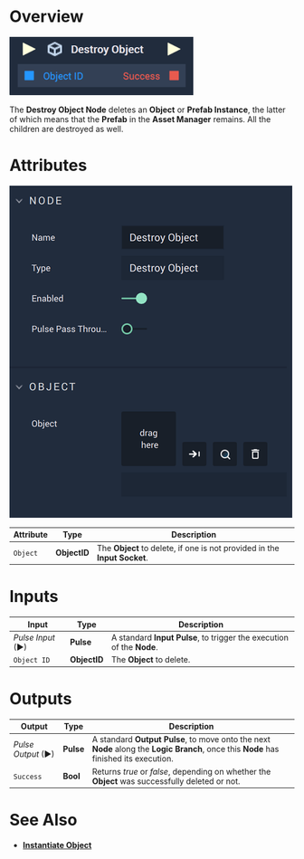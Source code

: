 # Overview

![The Destroy Object Node.](../../../.gitbook/assets/destroyobjectupdatedimage.png)

The **Destroy Object Node** deletes an **Object** or **Prefab Instance**, the latter of which means that the **Prefab** in the **Asset Manager** remains. All the children are destroyed as well.  

# Attributes

![The Destroy Object Node Attributes.](../../../.gitbook/assets/destroyobjectattributes.png)

|Attribute|Type|Description|
|---|---|---|
|`Object`|**ObjectID**|The **Object** to delete, if one is not provided in the **Input Socket**.|

# Inputs

|Input|Type|Description|
|---|---|---|
|*Pulse Input* (►)|**Pulse**|A standard **Input Pulse**, to trigger the execution of the **Node**.|
|`Object ID`|**ObjectID**|The **Object** to delete.|

# Outputs

|Output|Type|Description|
|---|---|---|
|*Pulse Output* (►)|**Pulse**|A standard **Output Pulse**, to move onto the next **Node** along the **Logic Branch**, once this **Node** has finished its execution.|
|`Success`|**Bool**|Returns *true* or *false*, depending on whether the **Object** was successfully deleted or not.|

# See Also

* [**Instantiate Object**](instantiate.md)